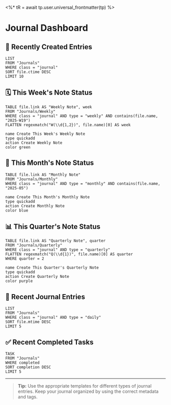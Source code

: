 <%* tR = await tp.user.universal_frontmatter(tp) %>
# Journal Dashboard

## 📅 Recently Created Entries
```dataview
LIST
FROM "Journals"
WHERE class = "journal"
SORT file.ctime DESC
LIMIT 10
```

## 🗓️ This Week's Note Status
```dataview
TABLE file.link AS "Weekly Note", week
FROM "Journals/Weekly"
WHERE class = "journal" AND type = "weekly" AND contains(file.name, "2025-W19")
FLATTEN regexmatch("W(\\d{1,2})", file.name)[0] AS week
```

```button
name Create This Week's Weekly Note
type quickadd
action Create Weekly Note
color green
```

## 📆 This Month's Note Status
```dataview
TABLE file.link AS "Monthly Note"
FROM "Journals/Monthly"
WHERE class = "journal" AND type = "monthly" AND contains(file.name, "2025-05")
```

```button
name Create This Month's Monthly Note
type quickadd
action Create Monthly Note
color blue
```

## 📊 This Quarter's Note Status
```dataview
TABLE file.link AS "Quarterly Note", quarter
FROM "Journals/Quarterly"
WHERE class = "journal" AND type = "quarterly"
FLATTEN regexmatch("Q(\\d{1})", file.name)[0] AS quarter
WHERE quarter = 2
```

```button
name Create This Quarter's Quarterly Note
type quickadd
action Create Quarterly Note
color purple
```

## 📝 Recent Journal Entries
```dataview
LIST
FROM "Journals"
WHERE class = "journal" AND type = "daily"
SORT file.mtime DESC
LIMIT 5
```

## ✅ Recent Completed Tasks
```dataview
TASK
FROM "Journals"
WHERE completed
SORT completion DESC
LIMIT 5
```

---

> **Tip:** Use the appropriate templates for different types of journal entries. Keep your journal organized by using the correct metadata and tags.

